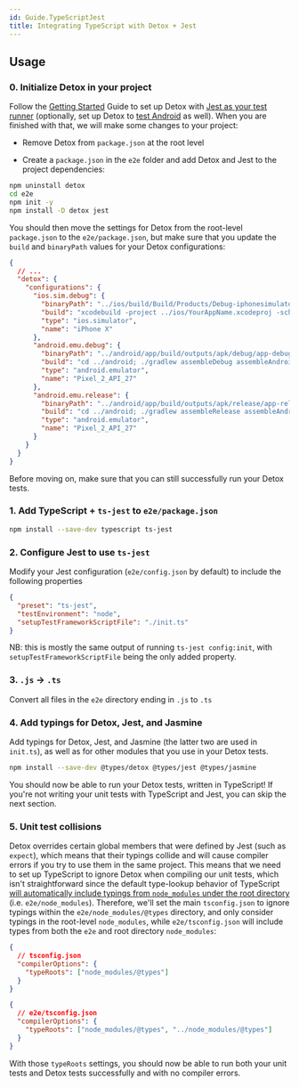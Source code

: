 ```yaml
---
id: Guide.TypeScriptJest
title: Integrating TypeScript with Detox + Jest
---
```


## Usage

### 0. Initialize Detox in your project

Follow the [Getting Started](Introduction.GettingStarted.md) Guide to set up Detox with [Jest as your test runner](Guide.Jest.md) (optionally, set up Detox to [test Android](Introduction.Android.md) as well). When you are finished with that, we will make some changes to your project:

- Remove Detox from `package.json` at the root level

- Create a `package.json` in the `e2e` folder and add Detox and Jest to the project dependencies:

```sh
npm uninstall detox
cd e2e
npm init -y
npm install -D detox jest
```

You should then move the settings for Detox from the root-level `package.json` to the `e2e/package.json`, but make sure that you update the `build` and `binaryPath` values for your Detox configurations:

```json
{
  // ...
  "detox": {
    "configurations": {
      "ios.sim.debug": {
        "binaryPath": "../ios/build/Build/Products/Debug-iphonesimulator/YourAppName.app",
        "build": "xcodebuild -project ../ios/YourAppName.xcodeproj -scheme YourAppName -configuration Debug -sdk iphonesimulator -derivedDataPath ../ios/build",
        "type": "ios.simulator",
        "name": "iPhone X"
      },
      "android.emu.debug": {
        "binaryPath": "../android/app/build/outputs/apk/debug/app-debug.apk",
        "build": "cd ../android; ./gradlew assembleDebug assembleAndroidTest -DtestBuildType=debug; cd ../e2e",
        "type": "android.emulator",
        "name": "Pixel_2_API_27"
      },
      "android.emu.release": {
        "binaryPath": "../android/app/build/outputs/apk/release/app-release.apk",
        "build": "cd ../android; ./gradlew assembleRelease assembleAndroidTest -DtestBuildType=release; cd ../e2e",
        "type": "android.emulator",
        "name": "Pixel_2_API_27"
      }
    }
  }
}
```

Before moving on, make sure that you can still successfully run your Detox tests.

### 1. Add TypeScript + `ts-jest` to `e2e/package.json`

```sh
npm install --save-dev typescript ts-jest
```

### 2. Configure Jest to use `ts-jest`

Modify your Jest configuration (`e2e/config.json` by default) to include the following properties

```json
{
  "preset": "ts-jest",
  "testEnvironment": "node",
  "setupTestFrameworkScriptFile": "./init.ts"
}
```

NB: this is mostly the same output of running `ts-jest config:init`, with `setupTestFrameworkScriptFile` being the only added property.

### 3. `.js` -> `.ts`

Convert all files in the `e2e` directory ending in `.js` to `.ts`

### 4. Add typings for Detox, Jest, and Jasmine

Add typings for Detox, Jest, and Jasmine (the latter two are used in `init.ts`), as well as for other modules that you use in your Detox tests.

```sh
npm install --save-dev @types/detox @types/jest @types/jasmine
```

You should now be able to run your Detox tests, written in TypeScript! If you're not writing your unit tests with TypeScript and Jest, you can skip the next section.

### 5. Unit test collisions

Detox overrides certain global members that were defined by Jest (such as `expect`), which means that their typings collide and will cause compiler errors if you try to use them in the same project. This means that we need to set up TypeScript to ignore Detox when compiling our unit tests, which isn't straightforward since the default type-lookup behavior of TypeScript [will automatically include typings from `node_modules` under the root directory](https://www.typescriptlang.org/docs/handbook/tsconfig-json.html#types-typeroots-and-types) (i.e. `e2e/node_modules`). Therefore, we'll set the main `tsconfig.json` to ignore typings within the `e2e/node_modules/@types` directory, and only consider typings in the root-level `node_modules`, while `e2e/tsconfig.json` will include types from both the `e2e` and root directory `node_modules`:

```json
{
  // tsconfig.json
  "compilerOptions": {
    "typeRoots": ["node_modules/@types"]
  }
}
```

```json
{
  // e2e/tsconfig.json
  "compilerOptions": {
    "typeRoots": ["node_modules/@types", "../node_modules/@types"]
  }
}
```

With those `typeRoots` settings, you should now be able to run both your unit tests and Detox tests successfully and with no compiler errors.
